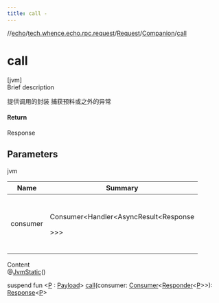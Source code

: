 ```yaml
---
title: call -
---
```

//[echo](../../../index.md)/[tech.whence.echo.rpc.request](../../index.md)/[Request](../index.md)/[Companion](index.md)/[call](call.md)



# call  
[jvm]  
Brief description  


提供调用的封装 捕获预料或之外的异常



#### Return  


Response<P>



## Parameters  
  
jvm  
  
|  Name|  Summary| 
|---|---|
| consumer| <br><br>Consumer<Handler<AsyncResult<Response<P>>>><br><br>
  
  
Content  
@[JvmStatic](https://kotlinlang.org/api/latest/jvm/stdlib/kotlin.jvm/-jvm-static/index.html)()  
  
suspend fun <[P](call.md) : [Payload](../../../tech.whence.echo.rpc.payload/-payload/index.md)> [call](call.md)(consumer: [Consumer](../../../tech.whence.echo.function/-consumer/index.md)<[Responder](../../../tech.whence.echo.rpc/index.md#tech.whence.echo.rpc/Responder///PointingToDeclaration/)<[P](call.md)>>): [Response](../../../tech.whence.echo.rpc.response/-response/index.md)<[P](call.md)>  



